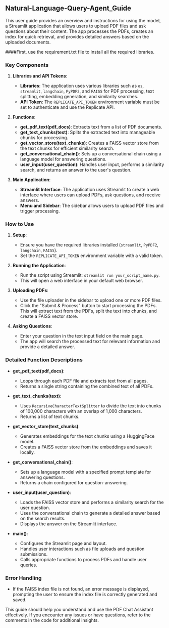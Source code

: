 ## Natural-Language-Query-Agent_Guide

This user guide provides an overview and instructions for using the model, a Streamlit application that allows users to upload PDF files and ask questions about their content. The app processes the PDFs, creates an index for quick retrieval, and provides detailed answers based on the uploaded documents.

####First, use the requirement.txt file to install all the required libraries.

### Key Components

1. **Libraries and API Tokens**:
    - **Libraries**: The application uses various libraries such as `os`, `streamlit`, `langchain`, `PyPDF2`, and `FAISS` for PDF processing, text splitting, embedding generation, and similarity searches.
    - **API Token**: The `REPLICATE_API_TOKEN` environment variable must be set to authenticate and use the Replicate API.

2. **Functions**:
    - **get_pdf_text(pdf_docs)**: Extracts text from a list of PDF documents.
    - **get_text_chunks(text)**: Splits the extracted text into manageable chunks for processing.
    - **get_vector_store(text_chunks)**: Creates a FAISS vector store from the text chunks for efficient similarity search.
    - **get_conversational_chain()**: Sets up a conversational chain using a language model for answering questions.
    - **user_input(user_question)**: Handles user input, performs a similarity search, and returns an answer to the user's question.

3. **Main Application**:
    - **Streamlit Interface**: The application uses Streamlit to create a web interface where users can upload PDFs, ask questions, and receive answers.
    - **Menu and Sidebar**: The sidebar allows users to upload PDF files and trigger processing.

### How to Use

1. **Setup**:
    - Ensure you have the required libraries installed (`streamlit`, `PyPDF2`, `langchain`, `FAISS`).
    - Set the `REPLICATE_API_TOKEN` environment variable with a valid token.

2. **Running the Application**:
    - Run the script using Streamlit: `streamlit run your_script_name.py`.
    - This will open a web interface in your default web browser.

3. **Uploading PDFs**:
    - Use the file uploader in the sidebar to upload one or more PDF files.
    - Click the "Submit & Process" button to start processing the PDFs. This will extract text from the PDFs, split the text into chunks, and create a FAISS vector store.

4. **Asking Questions**:
    - Enter your question in the text input field on the main page.
    - The app will search the processed text for relevant information and provide a detailed answer.

### Detailed Function Descriptions

- **get_pdf_text(pdf_docs)**:
    - Loops through each PDF file and extracts text from all pages.
    - Returns a single string containing the combined text of all PDFs.

- **get_text_chunks(text)**:
    - Uses `RecursiveCharacterTextSplitter` to divide the text into chunks of 100,000 characters with an overlap of 1,000 characters.
    - Returns a list of text chunks.

- **get_vector_store(text_chunks)**:
    - Generates embeddings for the text chunks using a HuggingFace model.
    - Creates a FAISS vector store from the embeddings and saves it locally.

- **get_conversational_chain()**:
    - Sets up a language model with a specified prompt template for answering questions.
    - Returns a chain configured for question-answering.

- **user_input(user_question)**:
    - Loads the FAISS vector store and performs a similarity search for the user question.
    - Uses the conversational chain to generate a detailed answer based on the search results.
    - Displays the answer on the Streamlit interface.

- **main()**:
    - Configures the Streamlit page and layout.
    - Handles user interactions such as file uploads and question submissions.
    - Calls appropriate functions to process PDFs and handle user queries.

### Error Handling

- If the FAISS index file is not found, an error message is displayed, prompting the user to ensure the index file is correctly generated and saved.

This guide should help you understand and use the PDF Chat Assistant effectively. If you encounter any issues or have questions, refer to the comments in the code for additional insights.
